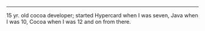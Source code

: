 
----
15 yr. old cocoa developer; started Hypercard when I was seven, Java when I was 10, Cocoa when I was 12 and on from there.

